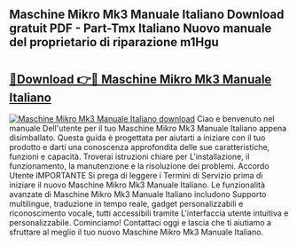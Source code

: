 ## Maschine Mikro Mk3 Manuale Italiano Download gratuit PDF - Part-Tmx Italiano Nuovo manuale del proprietario di riparazione m1Hgu

# <h2><a href="http://dfd9yz.blite.top/?on=Maschine+Mikro+Mk3+Manuale+Italiano">🔗Download 👉🔴 Maschine Mikro Mk3 Manuale Italiano</a></h2>

[![Maschine Mikro Mk3 Manuale Italiano download](https://i.imgur.com/lujVjoI.png)](http://dfd9yz.blite.top/?on=Maschine+Mikro+Mk3+Manuale+Italiano)
Ciao e benvenuto nel manuale Dell'utente per il tuo Maschine Mikro Mk3 Manuale Italiano appena disimballato. Questa guida è progettata per aiutarti a iniziare con il tuo prodotto e darti una conoscenza approfondita delle sue caratteristiche, funzioni e capacità. Troverai istruzioni chiare per L'installazione, il funzionamento, la manutenzione e la risoluzione dei problemi. Accordo Utente IMPORTANTE Si prega di leggere i Termini di Servizio prima di iniziare il nuovo Maschine Mikro Mk3 Manuale Italiano. Le funzionalità avanzate di Maschine Mikro Mk3 Manuale Italiano includono Supporto multilingue, traduzione in tempo reale, gadget personalizzabili e riconoscimento vocale, tutti accessibili tramite L'interfaccia utente intuitiva e personalizzabile. Cominciamo! Contattaci oggi e lascia che ti aiutiamo a sfruttare al meglio il tuo nuovo Maschine Mikro Mk3 Manuale Italiano.

